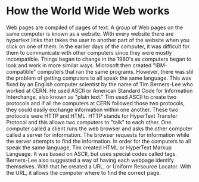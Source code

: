 # How the World Wide Web works
Web pages are compiled of pages of text.  A group of Web pages on the same computer is known as a website.  With every website there are hypertext links that takes the user to another part of the website when you click on one of them.  In the earlier days of the computer, it was difficult for them to communicate with other computers since they were mostly incompatible.  Things began to change in the 1980's as computers began to look and work in more similar ways.  Microsoft then created "IBM-compatible" computers that ran the same programs.  However, there was stil the problem of getting computers to all speak the same language.  This was fixed by an English computer scientist by the name of Tim Berners-Lee who worked at CERN.  He used ASCII or American Standard Code for Information Interchange, also known as "plain text."  Tim used ASCII to create two protocols and if all the computers at CERN followed those two protocols, they could easily exchange information within one another.  These two protocols were HTTP and HTML.  HTTP stands for HyperText Transfer Protocol and this allows two computers to "talk" to each other.  One computer called a client runs the web browser and asks the other computer called a server for information.  The browser requests for information while the server attempts to find the information.  In order for the computers to all speak the same language, Tim created HTML or HyperText Markup Language.  It was based on ASCII, but uses special codes called tags.  Berners-Lee also suggested a way of having each webpage identify themselves.  With that he created a URL, or Uniform Resource Locator.  With the URL, it allows the computer where to find the correct page.
